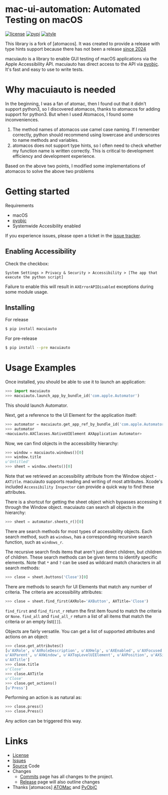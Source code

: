 # mac-ui-automation: Automated Testing on macOS
[![license](https://img.shields.io/github/license/daveenguyen/atomacos.svg?style=flat-square)](https://github.com/daveenguyen/atomacos/blob/master/LICENSE)
[![pypi](https://img.shields.io/pypi/v/macuiauto.svg?style=flat-square)](https://pypi.org/project/atomacos/)
[![style](https://img.shields.io/badge/code%20style-black-black.svg?style=flat-square)](https://github.com/ambv/black)

This library is a fork of [atomacos].
It was created to provide a release with type hints support because
there has not been a release [since 2024](https://github.com/pyatom/pyatom/releases)

macuiauto is a library to enable GUI testing of macOS applications via the Apple Accessibility API.
macuiauto has direct access to the API via [pyobjc]. It's fast and easy to use to write tests.

# Why macuiauto is needed
In the beginning, I was a fan of atomac, then I found out that it didn't support python3, so I discovered atomacos, thanks to atomacos for adding support for python3.
But when I used Atomacos, I found some inconveniences.
1. The method names of atomacos use camel case naming. If I remember correctly, python should recommend using lowercase and underscores to name methods and variables.
2. atomacos does not support type hints, so I often need to check whether my function name is written correctly. This is critical to development efficiency and development experience.

Based on the above two points, I modified some implementations of atomacos to solve the above two problems



# Getting started
Requirements
- macOS
- [pyobjc]
- Systemwide Accesibility enabled


If you experience issues, please open a ticket in the [issue tracker][issues].

## Enabling Accessibility
Check the checkbox:
```
System Settings > Privacy & Security > Accessibility > [The app that execute the python script]
```

Failure to enable this will result in `AXErrorAPIDisabled` exceptions during some module usage.


## Installing

For release
```bash
$ pip install macuiauto
```

For pre-release
```bash
$ pip install --pre macuiauto
```


# Usage Examples
Once installed, you should be able to use it to launch an application:

```python
>>> import macuiauto
>>> macuiauto.launch_app_by_bundle_id('com.apple.Automator')
```

This should launch Automator.


Next, get a reference to the UI Element for the application itself:

```python
>>> automator = macuiauto.get_app_ref_by_bundle_id('com.apple.Automator')
>>> automator
<macuiauto.AXClasses.NativeUIElement AXApplication Automator>
```


Now, we can find objects in the accessibility hierarchy:

```python
>>> window = macuiauto.windows()[0]
>>> window.title
u'Untitled'
>>> sheet = window.sheets()[0]
```

Note that we retrieved an accessibility attribute from the Window object - `AXTitle`.
macuiauto supports reading and writing of most attributes.
Xcode's included `Accessibility Inspector` can provide a quick way to find these attributes.


There is a shortcut for getting the sheet object which
bypasses accessing it through the Window object.
macuiauto can search all objects in the hierarchy:

```python
>>> sheet = automator.sheets_r()[0]
```


There are search methods for most types of accessibility objects.
Each search method, such as `windows`,
has a corresponding recursive search function, such as `windows_r`.

The recursive search finds items that aren't just direct children, but children of children.
These search methods can be given terms to identify specific elements.
Note that `*` and `?` can be used as wildcard match characters in all search methods:

```python
>>> close = sheet.buttons('Close')[0]
```


There are methods to search for UI Elements that match any number of criteria.
The criteria are accessibility attributes:

```python
>>> close = sheet.find_first(AXRole='AXButton', AXTitle='Close')
```

`find_first` and `find_first_r` return the first item found to match the criteria or `None`.
`find_all` and `find_all_r` return a list of all items that match the criteria or an empty list(`[]`).


Objects are fairly versatile.
You can get a list of supported attributes and actions on an object:

```python
>>> close.get_attributes()
[u'AXRole', u'AXRoleDescription', u'AXHelp', u'AXEnabled', u'AXFocused',
u'AXParent', u'AXWindow', u'AXTopLevelUIElement', u'AXPosition', u'AXSize',
u'AXTitle']
>>> close.title
u'Close'
>>> close.AXTitle
u'Close'
>>> close.get_actions()
[u'Press']
```


Performing an action is as natural as:

```python
>>> close.press()
>>> close.Press()
```

Any action can be triggered this way.



# Links
- [License]
- [Issues]
- [Source] Code
- Changes
    - [Commits] page has all changes to the project.
    - [Release] page will also outline changes
- Thanks [atomacos] [ATOMac] and [PyObjC]


[source]:  https://github.com/GenoChen/macuiauto
[release]: https://github.com/GenoChen/macuiauto/releases
[commits]: https://github.com/GenoChen/macuiauto/commits
[license]: https://github.com/GenoChen/macuiauto/blob/master/LICENSE
[issues]:  https://github.com/GenoChen/macuiauto/issues
[pypi]:    https://pypi.org/project/macuiauto/
[black]:   https://github.com/ambv/black
[atomac]:  https://github.com/pyatom/pyatom
[pyobjc]:  https://bitbucket.org/ronaldoussoren/pyobjc
